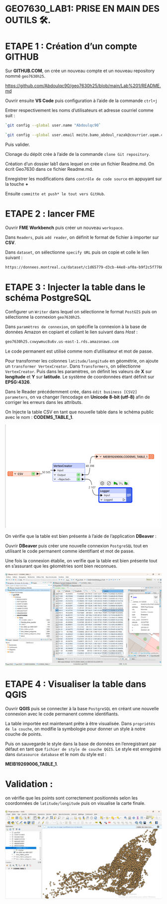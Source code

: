 # GEO7630_LAB1: PRISE EN MAIN DES OUTILS 🛠️.

# ETAPE 1 : Création d’un compte GITHUB
Sur **GITHUB.COM**, on crée un nouveau compte et un nouveau repository nommé `geo7630h25`.

https://github.com/Abdoulqc90/geo7630h25/blob/main/Lab%201/README.md

Ouvrir ensuite **VS Code** puis configuration à l’aide de la commande `ctrl+j`

Entrer respectivement les noms d’utilisateurs et adresse courriel comme suit :
```bash
`git config --global user.name "Abdoulqc90`
```
```bash
`git config --global user.email meite.bamo_abdoul_razak@courrier.uqam.ca`
```
Puis valider.

Clonage du dépôt crée à l’aide de la commande `clone Git repository`.

Création d’un dossier lab1 dans lequel on crée un fichier Readme.md. On écrit Geo7630 dans ce fichier Readme.md.

Enregistrer les modifications dans `contrôle de code source` en appuyant sur la touche **+**

Ensuite `committe et push* le tout vers GitHub`.


# ETAPE 2 : lancer FME

Ouvrir **FME Workbench** puis  créer un nouveau `workspace`.

Dans `Readers`, puis `add reader`, on définit le format de fichier à importer sur **CSV**.

Dans `dataset`, on sélectionne `specify URL` puis on copie et colle le lien suivant :
```bash
https://donnees.montreal.ca/dataset/c1d65779-d3cb-44e8-af0a-b9f2c5f7766d/resource/28a4957d-732e-48f9-8adb-0624867d9bb0/download/businesses.csv
```

# ETAPE 3 : Injecter la table dans le schéma PostgreSQL

Configurer un `Writer` dans lequel on sélectionne le format `PostGIS` puis on sélectionne la connexion `geo7630h25`.

Dans `paramètres de connexion`, on spécifie la connexion à la base de données Amazon en copiant et collant le lien suivant dans *Host* :
```bash
geo7630h25.cvwywmuc8u6v.us-east-1.rds.amazonaws.com
```
Le code permanent est utilisé comme nom d’utilisateur et mot de passe.

Pour transformer les colonnes `latitude/longitude` en géométrie, on ajoute un `transformer VertexCreator`. Dans `Transformers`, on sélectionne `VertexCreator`. Puis dans les paramètres, on définit les valeurs de **X** sur **longitude** et **Y** sur **latitude**. 
Le système de coordonnées étant définit sur **EPSG:4326**.

Dans le Reader précédemment crée, dans `édit business [CSV2] parameters`, on va changer l’encodage en **Unicode 8-bit (utf-8)** afin de corriger les erreurs dans les attributs.

On Injecte la table CSV en tant que nouvelle table dans le schéma public avec le nom : **CODEMS_TABLE_1**.

![alt text](<FME screenshot.png>)

On vérifie que la table est bien présente à l’aide de l’application **DBeaver** : 

Ouvrir **DBeaver** puis créer une nouvelle connexion `PostgreSQL` tout en utilisant le code permanent comme identifiant et mot de passe. 

Une fois la connexion établie, on verifie que la table est bien présente tout en s’assurant que les géométries sont bien reconnues.

![alt text](<Table DBeaver.png>)

# ETAPE 4 : Visualiser la table dans QGIS

Ouvrir **QGIS** puis se connecter à la base `PostgreSQL` en créant une nouvelle connexion avec le code permanent comme identifiants.

La table importée est maintenant prête à être visualisée. 
Dans `propriétés de la couche`, on modifie la symbologie pour donner un style à notre couche de points.

Puis on sauvegarde le style dans la base de données en l’enregistrant par défaut en tant que `fichier de style de couche QGIS`.  Le style est enregistré dans `datasource database` et le nom du style est : 

**MEIB19269006_TABLE_1**.

# Validation : 
on vérifie que les points sont correctement positionnés selon les coordonnées de `latitude/longitude` puis on visualise la carte finale.

![alt text](<carte final.png>)






 







